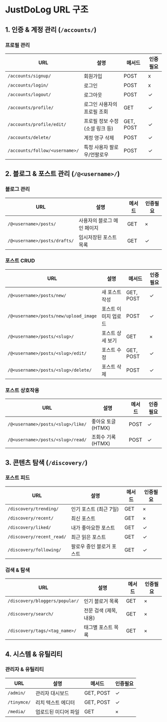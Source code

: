 # JustDoLog URL 구조

## 1. 인증 & 계정 관리 (`/accounts/`)

### 프로필 관리
| URL | 설명 | 메서드 | 인증필요 |
|-----|------|--------|----------|
| `/accounts/signup/` | 회원가입 | POST | x |
| `/accounts/login/` | 로그인 | POST | x |
| `/accounts/logout/` | 로그아웃 | POST | ✓ |
| `/accounts/profile/` | 로그인 사용자의 프로필 조회 | GET | ✓ |
| `/accounts/profile/edit/` | 프로필 정보 수정 (소셜 링크 등) | GET, POST | ✓ |
| `/accounts/delete/` | 계정 영구 삭제 | POST | ✓ |
| `/accounts/follow/<username>/` | 특정 사용자 팔로우/언팔로우 | POST | ✓ |

## 2. 블로그 & 포스트 관리 (`/@<username>/`)

### 블로그 관리
| URL | 설명 | 메서드 | 인증필요 |
|-----|------|--------|----------|
| `/@<username>/posts/` | 사용자의 블로그 메인 페이지 | GET | × |
| `/@<username>/posts/drafts/` | 임시저장된 포스트 목록 | GET | ✓ |

### 포스트 CRUD
| URL | 설명 | 메서드 | 인증필요 |
|-----|------|--------|----------|
| `/@<username>/posts/new/` | 새 포스트 작성 | GET, POST | ✓ |
| `/@<username>/posts/new/upload_image` | 포스트 이미지 업로드 | POST | ✓ |
| `/@<username>/posts/<slug>/` | 포스트 상세 보기 | GET | × |
| `/@<username>/posts/<slug>/edit/` | 포스트 수정 | GET, POST | ✓ |
| `/@<username>/posts/<slug>/delete/` | 포스트 삭제 | POST | ✓ |

### 포스트 상호작용
| URL | 설명 | 메서드 | 인증필요 |
|-----|------|--------|----------|
| `/@<username>/posts/<slug>/like/` | 좋아요 토글 (HTMX) | POST | ✓ |
| `/@<username>/posts/<slug>/read/` | 조회수 기록 (HTMX) | POST | ✓ |

## 3. 콘텐츠 탐색 (`/discovery/`)

### 포스트 피드
| URL | 설명 | 메서드 | 인증필요 |
|-----|------|--------|----------|
| `/discovery/trending/` | 인기 포스트 (최근 7일) | GET | × |
| `/discovery/recent/` | 최신 포스트 | GET | × |
| `/discovery/liked/` | 내가 좋아요한 포스트 | GET | ✓ |
| `/discovery/recent_read/` | 최근 읽은 포스트 | GET | ✓ |
| `/discovery/following/` | 팔로우 중인 블로거 포스트 | GET | ✓ |

### 검색 & 탐색
| URL | 설명 | 메서드 | 인증필요 |
|-----|------|--------|----------|
| `/discovery/bloggers/popular/` | 인기 블로거 목록 | GET | × |
| `/discovery/search/` | 전문 검색 (제목, 내용) | GET | × |
| `/discovery/tags/<tag_name>/` | 태그별 포스트 목록 | GET | × |

## 4. 시스템 & 유틸리티

### 관리자 & 유틸리티
| URL | 설명 | 메서드 | 인증필요 |
|-----|------|--------|----------|
| `/admin/` | 관리자 대시보드 | GET, POST | ✓ |
| `/tinymce/` | 리치 텍스트 에디터 | GET, POST | ✓ |
| `/media/` | 업로드된 미디어 파일 | GET | × |